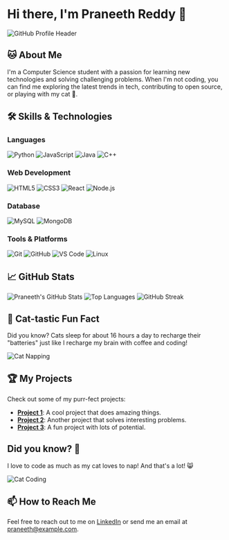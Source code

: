 # Hi there, I'm Praneeth Reddy 👋

![GitHub Profile Header](https://github.com/yourusername/yourrepositoryname/blob/main/yourimage.jpg)

## 🐱 About Me
I'm a Computer Science student with a passion for learning new technologies and solving challenging problems. When I'm not coding, you can find me exploring the latest trends in tech, contributing to open source, or playing with my cat 🐾.

## 🛠️ Skills & Technologies
### Languages
<p align="left">
  <img src="https://img.shields.io/badge/-Python-3776AB?style=flat&logo=python&logoColor=white" alt="Python" />
  <img src="https://img.shields.io/badge/-JavaScript-F7DF1E?style=flat&logo=javascript&logoColor=black" alt="JavaScript" />
  <img src="https://img.shields.io/badge/-Java-007396?style=flat&logo=java&logoColor=white" alt="Java" />
  <img src="https://img.shields.io/badge/-C++-00599C?style=flat&logo=cplusplus&logoColor=white" alt="C++" />
</p>

### Web Development
<p align="left">
  <img src="https://img.shields.io/badge/-HTML5-E34F26?style=flat&logo=html5&logoColor=white" alt="HTML5" />
  <img src="https://img.shields.io/badge/-CSS3-1572B6?style=flat&logo=css3&logoColor=white" alt="CSS3" />
  <img src="https://img.shields.io/badge/-React-61DAFB?style=flat&logo=react&logoColor=black" alt="React" />
  <img src="https://img.shields.io/badge/-Node.js-339933?style=flat&logo=nodedotjs&logoColor=white" alt="Node.js" />
</p>

### Database
<p align="left">
  <img src="https://img.shields.io/badge/-MySQL-4479A1?style=flat&logo=mysql&logoColor=white" alt="MySQL" />
  <img src="https://img.shields.io/badge/-MongoDB-47A248?style=flat&logo=mongodb&logoColor=white" alt="MongoDB" />
</p>

### Tools & Platforms
<p align="left">
  <img src="https://img.shields.io/badge/-Git-F05032?style=flat&logo=git&logoColor=white" alt="Git" />
  <img src="https://img.shields.io/badge/-GitHub-181717?style=flat&logo=github&logoColor=white" alt="GitHub" />
  <img src="https://img.shields.io/badge/-VS%20Code-007ACC?style=flat&logo=visual-studio-code&logoColor=white" alt="VS Code" />
  <img src="https://img.shields.io/badge/-Linux-FCC624?style=flat&logo=linux&logoColor=black" alt="Linux" />
</p>

## 📈 GitHub Stats
<p>
  <img src="https://github-readme-stats.vercel.app/api?username=yourusername&show_icons=true&theme=radical" alt="Praneeth's GitHub Stats" />
  <img src="https://github-readme-stats.vercel.app/api/top-langs/?username=yourusername&layout=compact&theme=radical" alt="Top Languages" />
  <img src="https://streak-stats.demolab.com?user=yourusername&theme=radical&hide_border=true&border_radius=32&date_format=j%20M%5B%20Y%5D" alt="GitHub Streak" />
</p>

## 🐾 Cat-tastic Fun Fact
Did you know? Cats sleep for about 16 hours a day to recharge their "batteries" just like I recharge my brain with coffee and coding!

![Cat Napping](https://media.giphy.com/media/12HZukMBlutpoQ/giphy.gif)

## 🏆 My Projects
Check out some of my purr-fect projects:

- [**Project 1**](https://github.com/yourusername/project1): A cool project that does amazing things.
- [**Project 2**](https://github.com/yourusername/project2): Another project that solves interesting problems.
- [**Project 3**](https://github.com/yourusername/project3): A fun project with lots of potential.

## Did you know? 🤔
I love to code as much as my cat loves to nap! And that's a lot! 😸

![Cat Coding](https://media.giphy.com/media/JIX9t2j0ZTN9S/giphy.gif)
## 📫 How to Reach Me
Feel free to reach out to me on [LinkedIn](https://www.linkedin.com/in/yourprofile/) or send me an email at praneeth@example.com.
